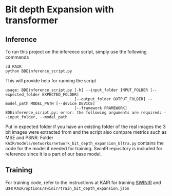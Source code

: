 # Bit depth Expansion with transformer
## Inference 
To run this project on the inference script, simply use the following commands
```
cd KAIR
python BDEinference_script.py
```
This will provide help for running the script
```
usage: BDEinference_script.py [-h] --input_folder INPUT_FOLDER [--expected_folder EXPECTED_FOLDER]
                              [--output_folder OUTPUT_FOLDER] --model_path MODEL_PATH [--device DEVICE]
                              [--framework FRAMEWORK]
BDEinference_script.py: error: the following arguments are required: --input_folder, --model_path
```
Put in expected folder if you have an existing folder of the real images the 3 bit images were extracted from and the script also compare metrics such as MSE and PSNR.
Folder `KAIR/models/networks/network_bit_depth_expansion_Ultra.py` contains the code for the model if needed for training.
SwinIR repository is included for reference since it is a part of our base model.
## Training
For training code, refer to the instructions at KAIR for training [SWINIR](https://github.com/cszn/KAIR/blob/master/docs/README_SwinIR.md) and use `KAIR/options/swinir/train_bit_depth_expansion.json`
